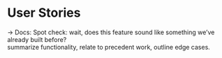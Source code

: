 # User Stories

→ Docs: 
Spot check: wait, does this feature sound like something we’ve already built before?  
summarize functionality, relate to precedent work, outline edge cases.